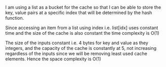 I am using a list as a bucket for the cache so that I can be able to store the key, value pairs at a specific index that will be determined by the hash function.

Since accessing an item from a list using index i.e. list[idx] uses constant time and the size of the cache is also constant the time complexity is O(1)

The size of the inputs constant i.e. 4 bytes for key and value as they integers, and the capacity of the cache is constantly at 5, not increasing regardless of the inputs since we will be removing least used cache elements. Hence the space complexity is O(1)